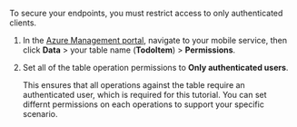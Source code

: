 
To secure your endpoints, you must restrict access to only authenticated clients. 

1. In the [Azure Management portal](https://manage.windowsazure.cn/), navigate to your mobile service, then click  **Data** > your table name (**TodoItem**) > **Permissions**. 

2. Set all of the table operation permissions to **Only authenticated users**. 

	 This ensures that all operations against the table require an authenticated user, which is required for this tutorial. You can set differnt permissions on each operations to support your specific scenario.  
